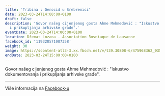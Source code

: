 ```yaml
---
title: 'Tribina : Genocid u Srebrenici'
date: 2023-03-24T14:00:00+0100
draft: false
description: 'Govor našeg cijenjenog gosta Ahme Mehmedović : "Iskustvo dokumentovanja
  i prikupljanja arhivske građe".'
eventDate: 2023-03-24T14:00:00+0100
location: Džemat Lozana - Association Bosniaque de Lausanne
facebook_id: '119328571087358'
weight: 30
image: https://scontent-atl3-3.xx.fbcdn.net/v/t39.30808-6/475968362_935496025377664_1254503329331924344_n.jpg?_nc_cat=109&ccb=1-7&_nc_sid=9e60e4&_nc_ohc=8Ze2piJDX5cQ7kNvwHSilzA&_nc_oc=AdkgUuls_5hhiFXQGpRZVGMJZV9E6tg-i0jFngd7W3jeQSbxNzuue3PA4WqR56H6KcY&_nc_zt=23&_nc_ht=scontent-atl3-3.xx&edm=ABTKTjYEAAAA&_nc_gid=Ln3UfQHie4E5goWuOzadVw&oh=00_AfZ2Cujry7VIWwrUV-ASEoj0jY2uXkfBaG41p1sglkzZgw&oe=68CAA347
endDate: 2023-03-24T15:00:00+0100
---
```


Govor našeg cijenjenog gosta Ahme Mehmedović : "Iskustvo dokumentovanja i prikupljanja arhivske građe".

---

Više informacija na [Facebook-u](https://facebook.com/events/119328571087358)